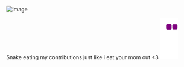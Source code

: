 ![image](https://user-images.githubusercontent.com/81345344/216779558-b5727b0d-4faa-438f-af68-a314449af59e.png)

Snake eating my contributions just like i eat your mom out <3
![snake gif](https://github.com/rivkxx/rivkxx/blob/output/github-contribution-grid-snake.gif)
